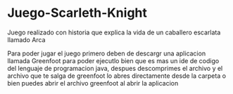 # Juego-Scarleth-Knight
Juego realizado con historia que explica la vida de un caballero escarlata llamado Arca

Para poder jugar el juego primero deben de descargr una aplicacion llamada Greenfoot para poder ejecutlo bien  que es mas un ide de codigo del lenguaje de programacion
java, despues descomprimes el archivo y el archivo que te salga de greenfoot lo abres directamente desde la carpeta o bien puedes abrir el archivo greenfoot al abrir la aplicacion 
